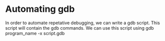 # Automating gdb

In order to automate repetative debugging, we can write a gdb script. This script will contain the gdb commands. We can use this script using
gdb program_name -x script.gdb

